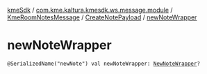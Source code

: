 [kmeSdk](../../../index.md) / [com.kme.kaltura.kmesdk.ws.message.module](../../index.md) / [KmeRoomNotesMessage](../index.md) / [CreateNotePayload](index.md) / [newNoteWrapper](./new-note-wrapper.md)

# newNoteWrapper

`@SerializedName("newNote") val newNoteWrapper: `[`NewNoteWrapper`](../-new-note-wrapper/index.md)`?`